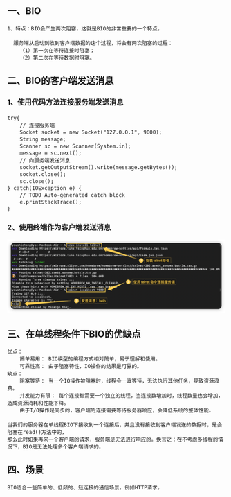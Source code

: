 ## 一、BIO

    1、特点：BIO会产生两次阻塞，这就是BIO的非常重要的一个特点。

      服务端从启动到收到客户端数据的这个过程，将会有两次阻塞的过程：
        （1）第一次在等待连接时阻塞；
        （2）第二次在等待数据时阻塞。

## 二、BIO的客户端发送消息

### 1、使用代码方法连接服务端发送消息
   ```
   try{
       // 连接服务端
       Socket socket = new Socket("127.0.0.1", 9000);
       String message;
       Scanner sc = new Scanner(System.in);
       message = sc.next();
       // 向服务端发送消息
       socket.getOutputStream().write(message.getBytes());
       socket.close();
       sc.close();
   } catch(IOException e) {
       // TODO Auto-generated catch block
       e.printStackTrace();
   }
   ```
### 2、使用终端作为客户端发送消息

![输入图片说明](../../../../../resources/image/img.png)

## 三、在单线程条件下BIO的优缺点
    优点：
        简单易用： BIO模型的编程方式相对简单，易于理解和使用。
        可靠性高： 由于阻塞特性，IO操作的结果是可靠的。
    缺点：
        阻塞等待： 当一个IO操作被阻塞时，线程会一直等待，无法执行其他任务，导致资源浪费。
        并发能力有限： 每个连接都需要一个独立的线程，当连接数增加时，线程数量也会增加，造成资源消耗和性能下降。
        由于I/O操作是同步的，客户端的连接需要等待服务器响应，会降低系统的整体性能。

    当我们的服务器在单线程BIO下接收到一个连接后，并且没有接收到客户端发送的数据时，是会阻塞在read()方法中的，
    那么此时如果再来一个客户端的请求，服务端是无法进行响应的。换言之：在不考虑多线程的情况下，BIO是无法处理多个客户端请求的。

## 四、场景
    BIO适合一些简单的、低频的、短连接的通信场景，例如HTTP请求。
